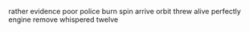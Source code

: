 rather evidence poor police burn spin arrive orbit threw alive perfectly engine remove whispered twelve